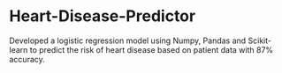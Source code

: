 # Heart-Disease-Predictor
Developed a logistic regression model using Numpy, Pandas and Scikit-learn  to predict the risk of heart disease based on patient data with 87% accuracy.
